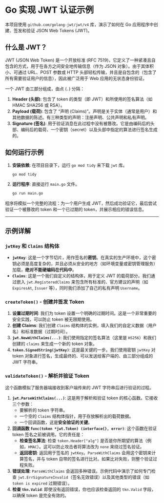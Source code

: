# Go 实现 JWT 认证示例

本项目使用 `github.com/golang-jwt/jwt/v4` 库，演示了如何在 Go 应用程序中创建、签发和验证 JSON Web Tokens (JWT)。

## 什么是 JWT？

JWT (JSON Web Token) 是一个开放标准 (RFC 7519)，它定义了一种紧凑且自包含的方式，用于在各方之间安全地传输信息（作为 JSON 对象）。由于其体积小、可通过 URL、POST 参数或 HTTP 头部轻松传输，并且是自包含的（包含了所有需要验证用户的信息），因此被广泛用于 Web 应用的无状态身份验证。

一个 JWT 由三部分组成，由点 (`.`) 分隔：

1.  **Header (头部)**: 包含了 token 的类型（即 JWT）和所使用的签名算法（如 HMAC SHA256 或 RSA）。
2.  **Payload (载荷)**: 包含了 “声明 (Claims)”。声明是关于实体（通常是用户）和其他数据的陈述。有三种类型的声明：注册声明、公共声明和私有声明。
3.  **Signature (签名)**: 用于验证消息在此过程中没有被篡改。它是由编码后的头部、编码后的载荷、一个密钥（secret）以及头部中指定的算法进行签名生成的。

## 如何运行示例

1.  **安装依赖**: 在项目目录下，运行 `go mod tidy` 来下载 `jwt` 库。

    ```sh
    go mod tidy
    ```

2.  **运行程序**: 直接运行 `main.go` 文件。

    ```sh
    go run main.go
    ```

程序将模拟一个完整的流程：为一个用户生成 JWT，然后成功验证它，最后尝试验证一个被篡改的 token 和一个已过期的 token，并展示相应的错误信息。

---

## 示例详解

### `jwtKey` 和 `Claims` 结构体

*   **`jwtKey`**: 这是一个字节切片，用作签名的**密钥**。在真实的生产环境中，这个密钥必须是高度复杂的，并且必须从安全的地方（如环境变量或密钥管理服务）加载，**绝对不能硬编码在代码中**。
*   **`Claims`**: 这是一个我们自定义的结构体，用于定义 JWT 的载荷部分。我们通过嵌入 `jwt.RegisteredClaims` 来包含所有标准的、官方建议的声明（如 `ExpiresAt`, `Issuer` 等），同时我们添加了自己的私有声明 `Username`。

### `createToken()` - 创建并签发 Token

1.  **设置过期时间**: 我们为 token 设置一个明确的过期时间。这是一个非常重要的安全实践，可以防止 token 被无限期使用。
2.  **创建 Claims**: 我们创建 `Claims` 结构体的实例，填入我们的自定义数据（用户名）和标准数据（过期时间）。
3.  **`jwt.NewWithClaims(...)`**: 我们使用指定的签名算法（这里是 `HS256`）和我们创建的 `claims` 来生成一个新的 token 对象。
4.  **`token.SignedString(jwtKey)`**: 这是最关键的一步。我们使用密钥 `jwtKey` 对 token 对象进行签名，生成最终的、可以发送给客户端的、由三部分组成的 JWT 字符串。

### `validateToken()` - 解析并验证 Token

这个函数模拟了服务器端接收到客户端传来的 JWT 字符串后进行验证的过程。

1.  **`jwt.ParseWithClaims(...)`**: 这是用于解析和验证 token 的核心函数。它接收三个参数：
    *   要解析的 token 字符串。
    *   一个空的 `Claims` 结构体指针，用于存放解析出的载荷数据。
    *   一个回调函数，这是**安全验证的关键**。
2.  **回调函数 `func(token *jwt.Token) (interface{}, error)`**: 这个函数在验证 token 签名之前被调用。它的责任是：
    *   **检查签名算法**: 检查 `token.Header["alg"]` 是否是你所期望的算法（例如，`HMAC`）。这可以防止攻击者将算法改为 `none` 来绕过签名验证。
    *   **返回密钥**: 返回用于签名的 `jwtKey`。`ParseWithClaims` 会用这个密钥来计算签名，并与 token 自带的签名进行比对。如果比对失败，则整个验证过程失败。
3.  **错误处理**: `ParseWithClaims` 会返回多种错误。示例代码中演示了如何专门检查 `jwt.ErrSignatureInvalid`（签名无效错误）以及其他类型的错误（如 `token is expired` 过期错误）。
4.  **检查 `tkn.Valid`**: 即使没有返回错误，你也应该检查返回的 `tkn.Valid` 字段，以确保 token 是完全有效的。
